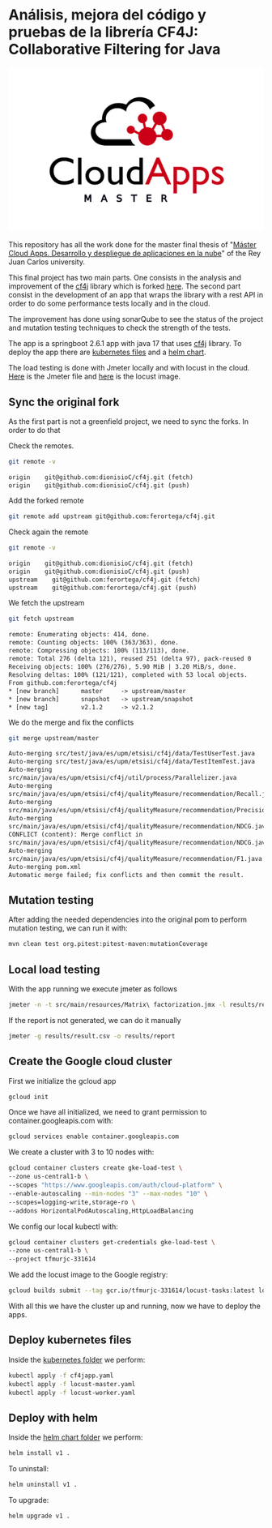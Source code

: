# Análisis, mejora del código y pruebas de la librería CF4J: Collaborative Filtering for Java

![Master Cloud apps ](./imgs/masterCloudApps.png)

This repository has all the work done for the master final thesis of
"[Máster Cloud Apps. Desarrollo y despliegue de aplicaciones en la nube](https://www.codeurjc.es/mastercloudapps/)" of the Rey Juan Carlos university.

This final project has two main parts. One consists in the analysis and improvement of the [cf4j](https://github.com/ferortega/cf4j) library which is forked [here](https://github.com/dionisioC/cf4j).
The second part consist in the development of an app that wraps the library with a rest API in order to do some performance tests locally and in the cloud. 

The improvement has done using sonarQube to see the status of the project and mutation testing techniques to check the strength of the tests.

The app is a springboot 2.6.1 app with java 17 that uses [cf4j](https://github.com/ferortega/cf4j) library. To deploy the app there are [kubernetes files](./k8s) and a [helm chart](./helm/cf4jApp).

The load testing is done with Jmeter locally and with locust in the cloud. [Here](./src/main/resources/application.properties) is the Jmeter file and [here](./locust-image) is the locust image.

## Sync the original fork 

As the first part is not a greenfield project, we need to sync the forks. In order to do that

Check the remotes.

```bash
git remote -v
```

```
origin    git@github.com:dionisioC/cf4j.git (fetch)
origin    git@github.com:dionisioC/cf4j.git (push)
```

Add the forked remote 

```bash
git remote add upstream git@github.com:ferortega/cf4j.git
```

Check again the remote

```bash
git remote -v
```

```
origin    git@github.com:dionisioC/cf4j.git (fetch)
origin    git@github.com:dionisioC/cf4j.git (push)
upstream    git@github.com:ferortega/cf4j.git (fetch)
upstream    git@github.com:ferortega/cf4j.git (push)
```

We fetch the upstream

```bash
git fetch upstream
```

```
remote: Enumerating objects: 414, done.
remote: Counting objects: 100% (363/363), done.
remote: Compressing objects: 100% (113/113), done.
remote: Total 276 (delta 121), reused 251 (delta 97), pack-reused 0
Receiving objects: 100% (276/276), 5.90 MiB | 3.20 MiB/s, done.
Resolving deltas: 100% (121/121), completed with 53 local objects.
From github.com:ferortega/cf4j
* [new branch]      master     -> upstream/master
* [new branch]      snapshot   -> upstream/snapshot
* [new tag]         v2.1.2     -> v2.1.2
```

We do the merge and fix the conflicts

```bash
git merge upstream/master
```

```
Auto-merging src/test/java/es/upm/etsisi/cf4j/data/TestUserTest.java
Auto-merging src/test/java/es/upm/etsisi/cf4j/data/TestItemTest.java
Auto-merging src/main/java/es/upm/etsisi/cf4j/util/process/Parallelizer.java
Auto-merging src/main/java/es/upm/etsisi/cf4j/qualityMeasure/recommendation/Recall.java
Auto-merging src/main/java/es/upm/etsisi/cf4j/qualityMeasure/recommendation/Precision.java
Auto-merging src/main/java/es/upm/etsisi/cf4j/qualityMeasure/recommendation/NDCG.java
CONFLICT (content): Merge conflict in src/main/java/es/upm/etsisi/cf4j/qualityMeasure/recommendation/NDCG.java
Auto-merging src/main/java/es/upm/etsisi/cf4j/qualityMeasure/recommendation/F1.java
Auto-merging pom.xml
Automatic merge failed; fix conflicts and then commit the result.
```

## Mutation testing

After adding the needed dependencies into the original pom to perform mutation testing, we can run it with:

```bash
mvn clean test org.pitest:pitest-maven:mutationCoverage
```

## Local load testing

With the app running we execute jmeter as follows

```bash
jmeter -n -t src/main/resources/Matrix\ factorization.jmx -l results/result.csv -e -o results
```

If the report is not generated, we can do it manually

```bash
jmeter -g results/result.csv -o results/report
```


## Create the Google cloud cluster

First we initialize the gcloud app

```bash
gcloud init
```
Once we have all initialized, we need to grant permission to container.googleapis.com with:

```bash
gcloud services enable container.googleapis.com
```

We create a cluster with 3 to 10 nodes with:

```bash
gcloud container clusters create gke-load-test \
--zone us-central1-b \
--scopes "https://www.googleapis.com/auth/cloud-platform" \
--enable-autoscaling --min-nodes "3" --max-nodes "10" \
--scopes=logging-write,storage-ro \
--addons HorizontalPodAutoscaling,HttpLoadBalancing
```

We config our local kubectl with:

```bash
gcloud container clusters get-credentials gke-load-test \                                                                                     
--zone us-central1-b \
--project tfmurjc-331614
```

We add the locust image to the Google registry:

```bash
gcloud builds submit --tag gcr.io/tfmurjc-331614/locust-tasks:latest locust-image
```

With all this we have the cluster up and running, now we have to deploy the apps.

## Deploy kubernetes files

Inside the [kubernetes folder](./k8s) we perform:

```bash
kubectl apply -f cf4japp.yaml
kubectl apply -f locust-master.yaml
kubectl apply -f locust-worker.yaml
```

## Deploy with helm

Inside the [helm chart folder](./helm/cf4jApp) we perform:

```bash
helm install v1 .
```

To uninstall:

```bash
helm uninstall v1 .
```

To upgrade:

```bash
helm upgrade v1 .
```
